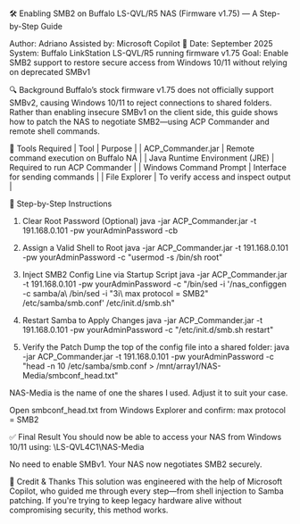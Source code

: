 🛠️ Enabling SMB2 on Buffalo LS-QVL/R5 NAS (Firmware v1.75) — A Step-by-Step Guide

Author: Adriano
Assisted by: Microsoft Copilot 🤖
Date: September 2025
System: Buffalo LinkStation LS-QVL/R5 running firmware v1.75
Goal: Enable SMB2 support to restore secure access from Windows 10/11 without relying on deprecated SMBv1

🔍 Background
Buffalo’s stock firmware v1.75 does not officially support SMBv2, causing Windows 10/11 to reject connections to shared folders. Rather than enabling insecure SMBv1 on the client side, this guide shows how to patch the NAS to negotiate SMB2—using ACP Commander and remote shell commands.

🧰 Tools Required
| Tool | Purpose | 
| ACP_Commander.jar | Remote command execution on Buffalo NA | 
| Java Runtime Environment (JRE) | Required to run ACP Commander | 
| Windows Command Prompt | Interface for sending commands | 
| File Explorer | To verify access and inspect output | 



🧭 Step-by-Step Instructions

1. Clear Root Password (Optional)
java -jar ACP_Commander.jar -t 191.168.0.101 -pw yourAdminPassword -cb


2. Assign a Valid Shell to Root
java -jar ACP_Commander.jar -t 191.168.0.101 -pw yourAdminPassword -c "usermod -s /bin/sh root"


3. Inject SMB2 Config Line via Startup Script
java -jar ACP_Commander.jar -t 191.168.0.101 -pw yourAdminPassword -c "/bin/sed -i '/nas_configgen -c samba/a\\    /bin/sed -i \"3i\\    max protocol = SMB2\" /etc/samba/smb.conf' /etc/init.d/smb.sh"


4. Restart Samba to Apply Changes
java -jar ACP_Commander.jar -t 191.168.0.101 -pw yourAdminPassword -c "/etc/init.d/smb.sh restart"


5. Verify the Patch
Dump the top of the config file into a shared folder:
java -jar ACP_Commander.jar -t 191.168.0.101 -pw yourAdminPassword -c "head -n 10 /etc/samba/smb.conf > /mnt/array1/NAS-Media/smbconf_head.txt"

NAS-Media is the name of one the shares I used. Adjust it to suit your case.

Open smbconf_head.txt from Windows Explorer and confirm:
max protocol = SMB2



✅ Final Result
You should now be able to access your NAS from Windows 10/11 using:
\\LS-QVL4C1\NAS-Media


No need to enable SMBv1. Your NAS now negotiates SMB2 securely.

🙌 Credit & Thanks
This solution was engineered with the help of Microsoft Copilot, who guided me through every step—from shell injection to Samba patching. If you're trying to keep legacy hardware alive without compromising security, this method works.
